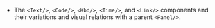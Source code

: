 - The `<Text/>`, `<Code/>`, `<Kbd/>`, `<Time/>`, and `<Link/>` components and
  their variations and visual relations with a parent `<Panel/>`.
